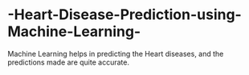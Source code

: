 # -Heart-Disease-Prediction-using-Machine-Learning-
Machine Learning helps in predicting the Heart diseases, and the predictions made are quite accurate.
